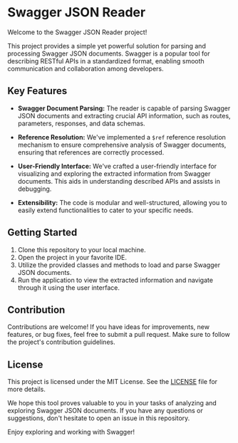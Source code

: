 # Swagger JSON Reader

Welcome to the Swagger JSON Reader project!

This project provides a simple yet powerful solution for parsing and processing Swagger JSON documents. Swagger is a popular tool for describing RESTful APIs in a standardized format, enabling smooth communication and collaboration among developers.

## Key Features

- **Swagger Document Parsing:** The reader is capable of parsing Swagger JSON documents and extracting crucial API information, such as routes, parameters, responses, and data schemas.

- **Reference Resolution:** We've implemented a `$ref` reference resolution mechanism to ensure comprehensive analysis of Swagger documents, ensuring that references are correctly processed.

- **User-Friendly Interface:** We've crafted a user-friendly interface for visualizing and exploring the extracted information from Swagger documents. This aids in understanding described APIs and assists in debugging.

- **Extensibility:** The code is modular and well-structured, allowing you to easily extend functionalities to cater to your specific needs.

## Getting Started

1. Clone this repository to your local machine.
2. Open the project in your favorite IDE.
3. Utilize the provided classes and methods to load and parse Swagger JSON documents.
4. Run the application to view the extracted information and navigate through it using the user interface.

## Contribution

Contributions are welcome! If you have ideas for improvements, new features, or bug fixes, feel free to submit a pull request. Make sure to follow the project's contribution guidelines.

## License

This project is licensed under the MIT License. See the [LICENSE](/LICENSE) file for more details.

We hope this tool proves valuable to you in your tasks of analyzing and exploring Swagger JSON documents. If you have any questions or suggestions, don't hesitate to open an issue in this repository.

Enjoy exploring and working with Swagger!
